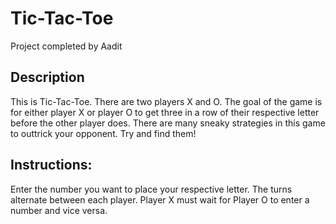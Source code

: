 # Tic-Tac-Toe
Project completed by Aadit
## Description 
This is Tic-Tac-Toe. There are two players X and O. 
The goal of the game is for either player X or player O to get three in a row of their respective letter before the other player does. 
There are many sneaky strategies in this game to outtrick your opponent. Try and find them!

## Instructions: 
Enter the number you want to place your respective letter.
The turns alternate between each player. Player X must wait for Player O to enter a number and vice versa.
